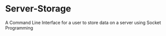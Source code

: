 # Server-Storage
A Command Line Interface for a user to store data on a server using Socket Programming
